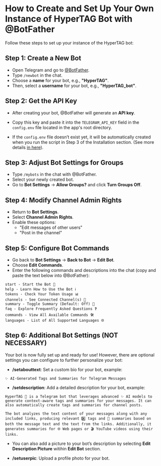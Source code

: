 # How to Create and Set Up Your Own Instance of HyperTAG Bot with @BotFather

Follow these steps to set up your instance of the HyperTAG bot:

## Step 1: Create a New Bot

- Open Telegram and go to [@BotFather](https://t.me/BotFather).
- Type `/newbot` in the chat.
- Choose a **name** for your bot, e.g., **"HyperTAG"**.
- Then, select a **username** for your bot, e.g., **"HyperTAG_bot"**.

## Step 2: Get the API Key

- After creating your bot, @BotFather will generate an **API key**.
- Copy this key and paste it into the `TELEGRAM_API_KEY` field in the `config.env` file located in the app's root directory.

- If the `config.env` file doesn’t exist yet, it will be automatically created when you run the script in Step 3 of the Installation section. (See more details [in here](../README.md#installation)).

## Step 3: Adjust Bot Settings for Groups

- Type `/mybots` in the chat with @BotFather.
- Select your newly created bot.
- Go to **Bot Settings** → **Allow Groups?** and click **Turn Groups Off**.

## Step 4: Modify Channel Admin Rights

- Return to **Bot Settings**.
- Select **Channel Admin Rights**.
- Enable these options:
  - "Edit messages of other users"
  - "Post in the channel"

## Step 5: Configure Bot Commands

- Go back to **Bot Settings** → **Back to Bot** → **Edit Bot**.
- Choose **Edit Commands**.
- Enter the following commands and descriptions into the chat (copy and paste the text below into @BotFather):

```
start - Start the Bot 🚀
help - Learn How to Use the Bot ℹ️
tokens - Check Your Token Usage 📊
channels - See Connected Channel(s) 🔗
summary - Toggle Summary (Default: Off) 📝
faq - Explore Frequently Asked Questions ❓
commands - View All Available Commands 🛠
languages - List of All Supported Languages 🌐
```

## Step 6: Additional Bot Settings (NOT NECESSARY)

Your bot is now fully set up and ready for use! However, there are optional settings you can configure to further personalize your bot:

- **/setabouttext**: Set a custom bio for your bot, example:

```
✨ AI-Generated Tags and Summaries for Telegram Messages
```

- **/setdescription**: Add a detailed description for your bot, example:

```
HyperTAG 🤖 is a Telegram bot that leverages advanced ✨ AI models to generate context-aware tags and summaries for your messages. It can also automatically create tags and summaries for channel posts.

The bot analyzes the text content of your messages along with any included links, producing relevant #️⃣ tags and 📝 summaries based on both the message text and the text from the links. Additionally, it generates summaries for 🌐 Web pages or 🎬 YouTube videos using their links.
```

- You can also add a picture to your bot’s description by selecting **Edit Description Picture** witihin **Edit Bot** section.

- **/setuserpic**: Upload a profile photo for your bot.
